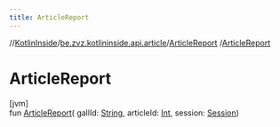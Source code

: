```yaml
---
title: ArticleReport
---
```

//[KotlinInside](../../../index.html)/[be.zvz.kotlininside.api.article](../index.html)/[ArticleReport](index.html)
/[ArticleReport](-article-report.html)

# ArticleReport

[jvm]\
fun [ArticleReport](-article-report.html)(
gallId: [String](https://kotlinlang.org/api/latest/jvm/stdlib/kotlin/-string/index.html),
articleId: [Int](https://kotlinlang.org/api/latest/jvm/stdlib/kotlin/-int/index.html),
session: [Session](../../be.zvz.kotlininside.session/-session/index.html))




